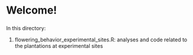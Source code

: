 

###
#	Welcome!
###	

In this directory:

1)	flowering_behavior_experimental_sites.R: 		analyses and code related to the plantations at experimental sites


